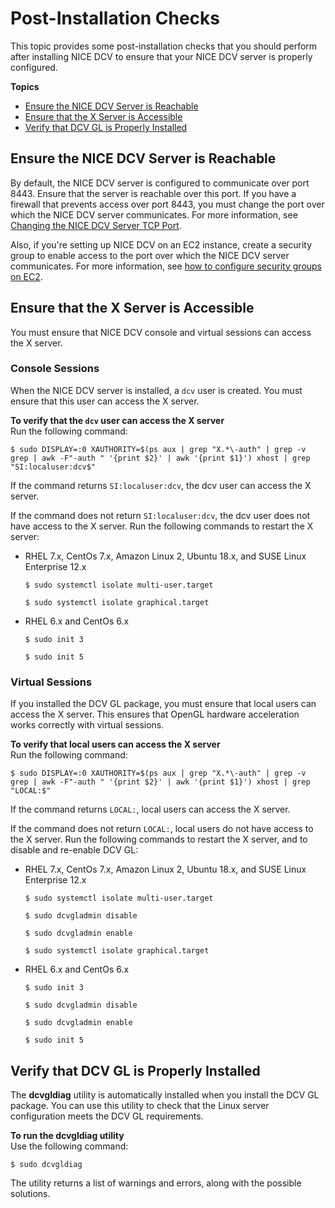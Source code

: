 # Post\-Installation Checks<a name="setting-up-installing-linux-checks"></a>

This topic provides some post\-installation checks that you should perform after installing NICE DCV to ensure that your NICE DCV server is properly configured\.

**Topics**
+ [Ensure the NICE DCV Server is Reachable](#checks-port)
+ [Ensure that the X Server is Accessible](#checks-xserver)
+ [Verify that DCV GL is Properly Installed](#checks-gl)

## Ensure the NICE DCV Server is Reachable<a name="checks-port"></a>

By default, the NICE DCV server is configured to communicate over port 8443\. Ensure that the server is reachable over this port\. If you have a firewall that prevents access over port 8443, you must change the port over which the NICE DCV server communicates\. For more information, see [Changing the NICE DCV Server TCP Port](manage-port.md)\.

Also, if you're setting up NICE DCV on an EC2 instance, create a security group to enable access to the port over which the NICE DCV server communicates\. For more information, see [how to configure security groups on EC2](https://docs.aws.amazon.com/AWSEC2/latest/UserGuide/using-network-security.html)\. 

## Ensure that the X Server is Accessible<a name="checks-xserver"></a>

You must ensure that NICE DCV console and virtual sessions can access the X server\.

### Console Sessions<a name="checks-xserver-console"></a>

When the NICE DCV server is installed, a `dcv` user is created\. You must ensure that this user can access the X server\.

**To verify that the `dcv` user can access the X server**  
Run the following command:

```
$ sudo DISPLAY=:0 XAUTHORITY=$(ps aux | grep "X.*\-auth" | grep -v grep | awk -F"-auth " '{print $2}' | awk '{print $1}') xhost | grep "SI:localuser:dcv$"
```

If the command returns `SI:localuser:dcv`, the dcv user can access the X server\.

If the command does not return `SI:localuser:dcv`, the dcv user does not have access to the X server\. Run the following commands to restart the X server:
+ RHEL 7\.x, CentOs 7\.x, Amazon Linux 2, Ubuntu 18\.x, and SUSE Linux Enterprise 12\.x

  ```
  $ sudo systemctl isolate multi-user.target
  ```

  ```
  $ sudo systemctl isolate graphical.target
  ```
+ RHEL 6\.x and CentOs 6\.x

  ```
  $ sudo init 3
  ```

  ```
  $ sudo init 5
  ```

### Virtual Sessions<a name="checks-xserver-virtual"></a>

If you installed the DCV GL package, you must ensure that local users can access the X server\. This ensures that OpenGL hardware acceleration works correctly with virtual sessions\.

**To verify that local users can access the X server**  
Run the following command:

```
$ sudo DISPLAY=:0 XAUTHORITY=$(ps aux | grep "X.*\-auth" | grep -v grep | awk -F"-auth " '{print $2}' | awk '{print $1}') xhost | grep "LOCAL:$"
```

If the command returns `LOCAL:`, local users can access the X server\.

If the command does not return `LOCAL:`, local users do not have access to the X server\. Run the following commands to restart the X server, and to disable and re\-enable DCV GL:
+ RHEL 7\.x, CentOs 7\.x, Amazon Linux 2, Ubuntu 18\.x, and SUSE Linux Enterprise 12\.x

  ```
  $ sudo systemctl isolate multi-user.target
  ```

  ```
  $ sudo dcvgladmin disable
  ```

  ```
  $ sudo dcvgladmin enable
  ```

  ```
  $ sudo systemctl isolate graphical.target
  ```
+ RHEL 6\.x and CentOs 6\.x

  ```
  $ sudo init 3
  ```

  ```
  $ sudo dcvgladmin disable
  ```

  ```
  $ sudo dcvgladmin enable
  ```

  ```
  $ sudo init 5
  ```

## Verify that DCV GL is Properly Installed<a name="checks-gl"></a>

The **dcvgldiag** utility is automatically installed when you install the DCV GL package\. You can use this utility to check that the Linux server configuration meets the DCV GL requirements\.

**To run the dcvgldiag utility**  
Use the following command:

```
$ sudo dcvgldiag
```

The utility returns a list of warnings and errors, along with the possible solutions\.